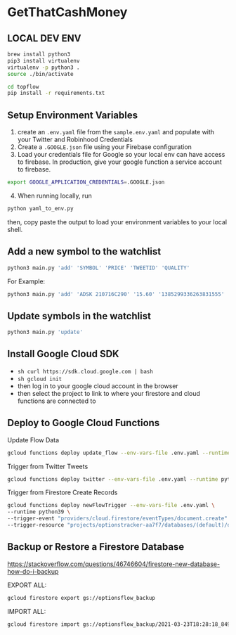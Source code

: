 # GetThatCashMoney


## LOCAL DEV ENV

```sh
brew install python3
pip3 install virtualenv
virtualenv -p python3 .
source ./bin/activate

cd topflow
pip install -r requirements.txt
```


## Setup Environment Variables
1. create an `.env.yaml` file from the `sample.env.yaml` and populate with your Twitter and Robinhood Credentials
2. Create a `.GOOGLE.json` file using your Firebase configuration
3. Load your credentials file for Google so your local env can have access to firebase.  In production, give your google function a service account to firebase.
```sh
export GOOGLE_APPLICATION_CREDENTIALS=.GOOGLE.json
```

4. When running locally, run 

```sh
python yaml_to_env.py
``` 

then, copy paste the output to load your environment variables to your local shell.

## Add a new symbol to the watchlist
```sh
python3 main.py 'add' 'SYMBOL' 'PRICE' 'TWEETID' 'QUALITY' 
```

For Example: 
```sh
python3 main.py 'add' 'ADSK 210716C290' '15.60' '1385299336263831555' '3'
```

## Update symbols in the watchlist
```sh
python3 main.py 'update'
```

## Install Google Cloud SDK
- ```sh curl https://sdk.cloud.google.com | bash```
- ```sh gcloud init```
- then log in to your google cloud account in the browser
- then select the project to link to where your firestore and cloud functions are connected to

## Deploy to Google Cloud Functions

Update Flow Data
```sh
gcloud functions deploy update_flow --env-vars-file .env.yaml --runtime python38 --trigger-http 
```

Trigger from Twitter Tweets
```sh
gcloud functions deploy twitter --env-vars-file .env.yaml --runtime python38 --trigger-http --allow-unauthenticated 
```

Trigger from Firestore Create Records
```sh
gcloud functions deploy newFlowTrigger --env-vars-file .env.yaml \
--runtime python39 \
--trigger-event "providers/cloud.firestore/eventTypes/document.create" \
--trigger-resource "projects/optionstracker-aa7f7/databases/(default)/documents/users/{userid}/journal/{symbol}"
```

## Backup or Restore a Firestore Database
https://stackoverflow.com/questions/46746604/firestore-new-database-how-do-i-backup

EXPORT ALL: 
```sh 
gcloud firestore export gs://optionsflow_backup 
```

IMPORT ALL: 
```sh 
gcloud firestore import gs://optionsflow_backup/2021-03-23T18:28:18_84965/ 
```




